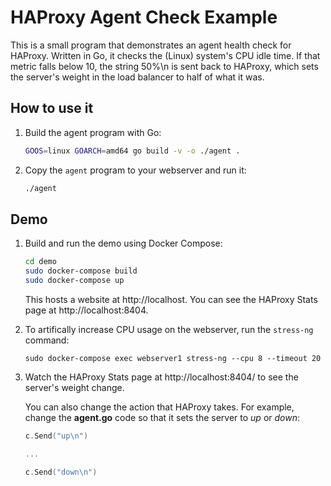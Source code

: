 # HAProxy Agent Check Example

This is a small program that demonstrates an agent health check for HAProxy. Written in Go, it 
checks the (Linux) system's CPU idle time. If that metric falls below 10, the string 50%\n is sent back 
to HAProxy, which sets the server's weight in the load balancer to half of what it was.

## How to use it

1. Build the agent program with Go:

   ```bash
   GOOS=linux GOARCH=amd64 go build -v -o ./agent .
   ```

1. Copy the `agent` program to your webserver and run it:

   ```bash
   ./agent
   ```


## Demo

1. Build and run the demo using Docker Compose:

   ```bash
   cd demo
   sudo docker-compose build
   sudo docker-compose up
   ```

   This hosts a website at http://localhost. You can see the HAProxy Stats page at http://localhost:8404.

1. To artifically increase CPU usage on the webserver, run the `stress-ng` command:

   ```
   sudo docker-compose exec webserver1 stress-ng --cpu 8 --timeout 20
   ```

1. Watch the HAProxy Stats page at http://localhost:8404/ to see the server's weight change.

   You can also change the action that HAProxy takes. For example, change the **agent.go** code
   so that it sets the server to *up* or *down*:

   ```go
   c.Send("up\n")

   ...

   c.Send("down\n")
   ```